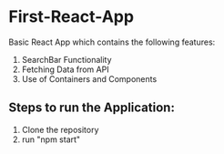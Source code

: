 # First-React-App
Basic React App which contains the following features:

1. SearchBar Functionality
2. Fetching Data from API
3. Use of Containers and Components

## Steps to run the Application:

1. Clone the repository 
2. run "npm start"

